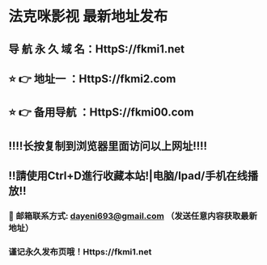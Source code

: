 # 法克咪影视 最新地址发布 
## 导 航 永 久 域 名：HttpS://fkmi1.net
## ⭐️ 👉 地址一 ：HttpS://fkmi2.com
## ⭐️ 👉 备用导航 ：HttpS://fkmi00.com
## ‼️‼️长按复制到浏览器里面访问以上网址‼️‼️
## ‼️請使用Ctrl+D進行收藏本站!|电脑/Ipad/手机在线播放‼️
### 📧 邮箱联系方式: dayeni693@gmail.com （发送任意内容获取最新地址）
### 谨记永久发布页哦！Https://fkmi1.net
